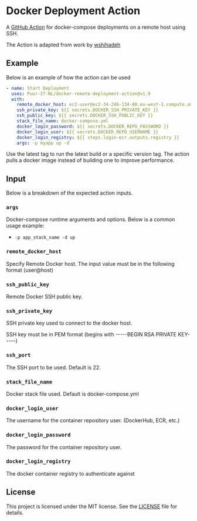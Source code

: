 # Docker Deployment Action

A [GitHub Action](https://github.com/marketplace/actions/docker-compose-remote-deployment) for docker-compose deployments on a remote host using SSH.

The Action is adapted from work by [wshihadeh](https://github.com/marketplace/actions/docker-deployment)

## Example

Below is an example of how the action can be used

```yaml
- name: Start Deployment
  uses: Puur-IT-NL/docker-remote-deployment-action@v1.9
  with:
    remote_docker_host: ec2-user@ec2-34-246-134-80.eu-west-1.compute.amazonaws.com
    ssh_private_key: ${{ secrets.DOCKER_SSH_PRIVATE_KEY }}
    ssh_public_key: ${{ secrets.DOCKER_SSH_PUBLIC_KEY }}
    stack_file_name: docker-compose.yml
    docker_login_password: ${{ secrets.DOCKER_REPO_PASSWORD }}
    docker_login_user: ${{ secrets.DOCKER_REPO_USERNAME }}
    docker_login_registry: ${{ steps.login-ecr.outputs.registry }}
    args: -p myapp up -d
```

Use the latest tag to run the latest build or a specific version tag. The action pulls a docker image instead of building one to improve performance.

## Input

Below is a breakdown of the expected action inputs.

### `args`

Docker-compose runtime arguments and options. Below is a common usage example:

- `-p app_stack_name -d up`

### `remote_docker_host`

Specify Remote Docker host. The input value must be in the following format (user@host)

### `ssh_public_key`

Remote Docker SSH public key.

### `ssh_private_key`

SSH private key used to connect to the docker host.

SSH key must be in PEM format (begins with -----BEGIN RSA PRIVATE KEY-----)

### `ssh_port`

The SSH port to be used. Default is 22.

### `stack_file_name`

Docker stack file used. Default is docker-compose.yml

### `docker_login_user`

The username for the container repository user. (DockerHub, ECR, etc.)

### `docker_login_password`

The password for the container repository user.

### `docker_login_registry`

The docker container registry to authenticate against

## License

This project is licensed under the MIT license. See the [LICENSE](LICENSE) file for details.
